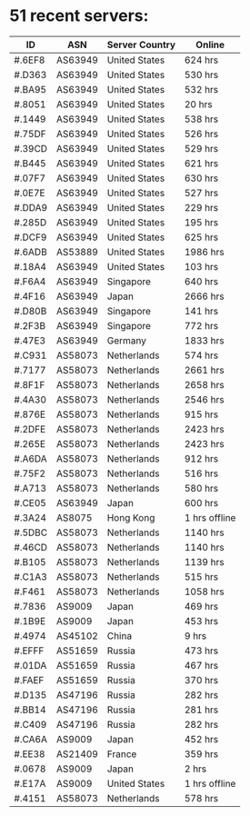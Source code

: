 # 51 recent servers:

| ID | ASN | Server Country | Online |
| ------ | ------ | ------ | ------ |
| #.6EF8 | AS63949 | United States | 624 hrs |
| #.D363 | AS63949 | United States | 530 hrs |
| #.BA95 | AS63949 | United States | 532 hrs |
| #.8051 | AS63949 | United States | 20 hrs |
| #.1449 | AS63949 | United States | 538 hrs |
| #.75DF | AS63949 | United States | 526 hrs |
| #.39CD | AS63949 | United States | 529 hrs |
| #.B445 | AS63949 | United States | 621 hrs |
| #.07F7 | AS63949 | United States | 630 hrs |
| #.0E7E | AS63949 | United States | 527 hrs |
| #.DDA9 | AS63949 | United States | 229 hrs |
| #.285D | AS63949 | United States | 195 hrs |
| #.DCF9 | AS63949 | United States | 625 hrs |
| #.6ADB | AS53889 | United States | 1986 hrs |
| #.18A4 | AS63949 | United States | 103 hrs |
| #.F6A4 | AS63949 | Singapore | 640 hrs |
| #.4F16 | AS63949 | Japan | 2666 hrs |
| #.D80B | AS63949 | Singapore | 141 hrs |
| #.2F3B | AS63949 | Singapore | 772 hrs |
| #.47E3 | AS63949 | Germany | 1833 hrs |
| #.C931 | AS58073 | Netherlands | 574 hrs |
| #.7177 | AS58073 | Netherlands | 2661 hrs |
| #.8F1F | AS58073 | Netherlands | 2658 hrs |
| #.4A30 | AS58073 | Netherlands | 2546 hrs |
| #.876E | AS58073 | Netherlands | 915 hrs |
| #.2DFE | AS58073 | Netherlands | 2423 hrs |
| #.265E | AS58073 | Netherlands | 2423 hrs |
| #.A6DA | AS58073 | Netherlands | 912 hrs |
| #.75F2 | AS58073 | Netherlands | 516 hrs |
| #.A713 | AS58073 | Netherlands | 580 hrs |
| #.CE05 | AS63949 | Japan | 600 hrs |
| #.3A24 | AS8075 | Hong Kong | 1 hrs offline |
| #.5DBC | AS58073 | Netherlands | 1140 hrs |
| #.46CD | AS58073 | Netherlands | 1140 hrs |
| #.B105 | AS58073 | Netherlands | 1139 hrs |
| #.C1A3 | AS58073 | Netherlands | 515 hrs |
| #.F461 | AS58073 | Netherlands | 1058 hrs |
| #.7836 | AS9009 | Japan | 469 hrs |
| #.1B9E | AS9009 | Japan | 453 hrs |
| #.4974 | AS45102 | China | 9 hrs |
| #.EFFF | AS51659 | Russia | 473 hrs |
| #.01DA | AS51659 | Russia | 467 hrs |
| #.FAEF | AS51659 | Russia | 370 hrs |
| #.D135 | AS47196 | Russia | 282 hrs |
| #.BB14 | AS47196 | Russia | 281 hrs |
| #.C409 | AS47196 | Russia | 282 hrs |
| #.CA6A | AS9009 | Japan | 452 hrs |
| #.EE38 | AS21409 | France | 359 hrs |
| #.0678 | AS9009 | Japan | 2 hrs |
| #.E17A | AS9009 | United States | 1 hrs offline |
| #.4151 | AS58073 | Netherlands | 578 hrs |

